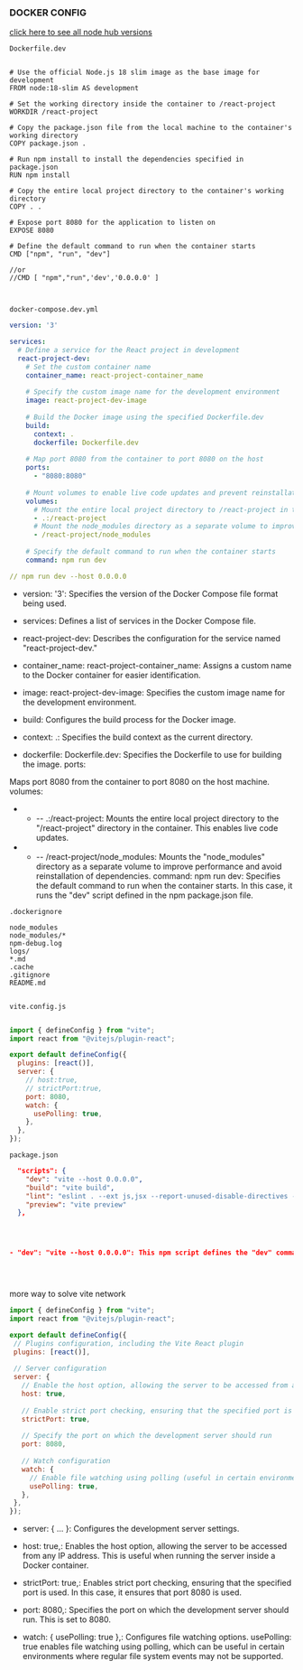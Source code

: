 
### DOCKER CONFIG


[click here to see all node hub versions](https://hub.docker.com/_/node/tags)


`Dockerfile.dev`
```Dockerfile.dev

# Use the official Node.js 18 slim image as the base image for development
FROM node:18-slim AS development

# Set the working directory inside the container to /react-project
WORKDIR /react-project

# Copy the package.json file from the local machine to the container's working directory
COPY package.json .

# Run npm install to install the dependencies specified in package.json
RUN npm install

# Copy the entire local project directory to the container's working directory
COPY . .

# Expose port 8080 for the application to listen on
EXPOSE 8080

# Define the default command to run when the container starts
CMD ["npm", "run", "dev"]

//or
//CMD [ "npm","run",'dev','0.0.0.0' ]

 
```


`docker-compose.dev.yml`
```docker-compose.yml
version: '3'

services:
  # Define a service for the React project in development
  react-project-dev:
    # Set the custom container name
    container_name: react-project-container_name
    
    # Specify the custom image name for the development environment
    image: react-project-dev-image
    
    # Build the Docker image using the specified Dockerfile.dev
    build:
      context: .
      dockerfile: Dockerfile.dev
    
    # Map port 8080 from the container to port 8080 on the host
    ports:
      - "8080:8080"
    
    # Mount volumes to enable live code updates and prevent reinstallation of dependencies
    volumes:
      # Mount the entire local project directory to /react-project in the container
      - .:/react-project
      # Mount the node_modules directory as a separate volume to improve performance
      - /react-project/node_modules
    
    # Specify the default command to run when the container starts
    command: npm run dev

// npm run dev --host 0.0.0.0

```



- version: '3': Specifies the version of the Docker Compose file format being used.

- services: Defines a list of services in the Docker Compose file.

- react-project-dev: Describes the configuration for the service named "react-project-dev."

- container_name: react-project-container_name: Assigns a custom name to the Docker container for easier identification.

- image: react-project-dev-image: Specifies the custom image name for the development environment.

- build: Configures the build process for the Docker image.

- context: .: Specifies the build context as the current directory.
- dockerfile: Dockerfile.dev: Specifies the Dockerfile to use for building the image.
ports:

Maps port 8080 from the container to port 8080 on the host machine.
volumes:

- - -- .:/react-project: Mounts the entire local project directory to the "/react-project" directory in the container. This enables live code updates.
- - -- /react-project/node_modules: Mounts the "node_modules" directory as a separate volume to improve performance and avoid reinstallation of dependencies.
command: npm run dev: Specifies the default command to run when the container starts. In this case, it runs the "dev" script defined in the npm package.json file.










`.dockerignore `
```.dockerignore
node_modules
node_modules/*
npm-debug.log
logs/
*.md
.cache
.gitignore
README.md


```

`vite.config.js`
```js

import { defineConfig } from "vite";
import react from "@vitejs/plugin-react";

export default defineConfig({
  plugins: [react()],
  server: {
    // host:true,
    // strictPort:true,
    port: 8080,
    watch: {
      usePolling: true,
    },
  },
});

```




`package.json`
```package.json
  "scripts": {
    "dev": "vite --host 0.0.0.0",
    "build": "vite build",
    "lint": "eslint . --ext js,jsx --report-unused-disable-directives --max-warnings 0",
    "preview": "vite preview"
  },




- "dev": "vite --host 0.0.0.0": This npm script defines the "dev" command, which uses Vite to start the development server. The --host 0.0.0.0 option specifies that the server should be accessible from any IP address, allowing it to be reachable from outside the container.





```
more way to solve vite network 

 ```js
import { defineConfig } from "vite";
import react from "@vitejs/plugin-react";

export default defineConfig({
  // Plugins configuration, including the Vite React plugin
  plugins: [react()],
  
  // Server configuration
  server: {
    // Enable the host option, allowing the server to be accessed from any IP address
    host: true,
    
    // Enable strict port checking, ensuring that the specified port is used
    strictPort: true,
    
    // Specify the port on which the development server should run
    port: 8080,
    
    // Watch configuration
    watch: {
      // Enable file watching using polling (useful in certain environments)
      usePolling: true,
    },
  },
});

   ```
- server: { ... }: Configures the development server settings.

- host: true,: Enables the host option, allowing the server to be accessed from any IP address. This is useful when running the server inside a Docker container.

- strictPort: true,: Enables strict port checking, ensuring that the specified port is used. In this case, it ensures that port 8080 is used.

- port: 8080,: Specifies the port on which the development server should run. This is set to 8080.

- watch: { usePolling: true },: Configures file watching options. usePolling: true enables file watching using polling, which can be useful in certain environments where regular file system events may not be supported.



